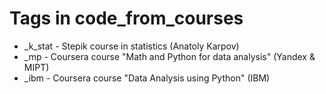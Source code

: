 # Tags in code_from_courses
- _k_stat - Stepik course in statistics (Anatoly Karpov)
- _mp - Coursera course "Math and Python for data analysis" (Yandex & MIPT)
- _ibm - Coursera course "Data Analysis using Python" (IBM)
